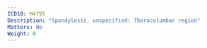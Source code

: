 ```yaml
---
ICD10: M4795
Description: "Spondylosis, unspecified: Thoracolumbar region"
Matters: No
Weight: 0
---
```

